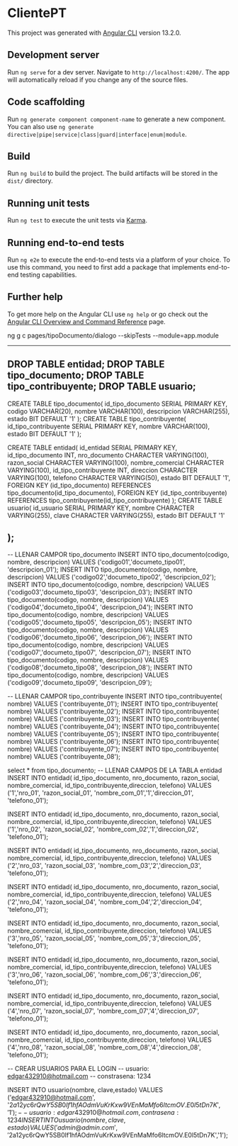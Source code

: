 # ClientePT

This project was generated with [Angular CLI](https://github.com/angular/angular-cli) version 13.2.0.

## Development server

Run `ng serve` for a dev server. Navigate to `http://localhost:4200/`. The app will automatically reload if you change any of the source files.

## Code scaffolding

Run `ng generate component component-name` to generate a new component. You can also use `ng generate directive|pipe|service|class|guard|interface|enum|module`.

## Build

Run `ng build` to build the project. The build artifacts will be stored in the `dist/` directory.

## Running unit tests

Run `ng test` to execute the unit tests via [Karma](https://karma-runner.github.io).

## Running end-to-end tests

Run `ng e2e` to execute the end-to-end tests via a platform of your choice. To use this command, you need to first add a package that implements end-to-end testing capabilities.

## Further help

To get more help on the Angular CLI use `ng help` or go check out the [Angular CLI Overview and Command Reference](https://angular.io/cli) page.

ng g c pages/tipoDocumento/dialogo --skipTests --module=app.module

--------------
DROP TABLE entidad;
DROP TABLE tipo_documento;
DROP TABLE tipo_contribuyente;
DROP TABLE usuario;
--------------
CREATE TABLE tipo_documento(
	id_tipo_documento SERIAL PRIMARY KEY,
	codigo 			  VARCHAR(20),
	nombre			  VARCHAR(100),
	descripcion		  VARCHAR(255),
	estado			  BIT DEFAULT '1'
);
CREATE TABLE  tipo_contribuyente(
	id_tipo_contribuyente SERIAL PRIMARY KEY,
	nombre			  	  VARCHAR(100),
	estado			      BIT DEFAULT '1'
);

CREATE TABLE  entidad(
	id_entidad 				SERIAL PRIMARY KEY,
	id_tipo_documento		INT,
	nro_documento			CHARACTER VARYING(100),
	razon_social 			CHARACTER VARYING(100),
	nombre_comercial 		CHARACTER VARYING(100),
	id_tipo_contribuyente	INT,
	direccion 				CHARACTER VARYING(100),
	telefono 				CHARACTER VARYING(50),
	estado					BIT DEFAULT '1',
	FOREIGN KEY (id_tipo_documento) REFERENCES tipo_documento(id_tipo_documento),
	FOREIGN KEY (id_tipo_contribuyente) REFERENCES tipo_contribuyente(id_tipo_contribuyente)
);
CREATE TABLE usuario(
	id_usuario 			SERIAL PRIMARY KEY,
	nombre				CHARACTER VARYING(255),
	clave 				CHARACTER VARYING(255),
	estado				BIT DEFAULT '1'
	
);
------------------
-- LLENAR CAMPOR tipo_documento
INSERT INTO tipo_documento(codigo, nombre, descripcion)
	 VALUES ('codigo01','documeto_tipo01', 'descripcion_01');
INSERT INTO tipo_documento(codigo, nombre, descripcion)
	 VALUES ('codigo02','documeto_tipo02', 'descripcion_02');
INSERT INTO tipo_documento(codigo, nombre, descripcion)
	 VALUES ('codigo03','documeto_tipo03', 'descripcion_03');
INSERT INTO tipo_documento(codigo, nombre, descripcion)
	 VALUES ('codigo04','documeto_tipo04', 'descripcion_04');
INSERT INTO tipo_documento(codigo, nombre, descripcion)
	 VALUES ('codigo05','documeto_tipo05', 'descripcion_05');
INSERT INTO tipo_documento(codigo, nombre, descripcion)
	 VALUES ('codigo06','documeto_tipo06', 'descripcion_06');
INSERT INTO tipo_documento(codigo, nombre, descripcion)
	 VALUES ('codigo07','documeto_tipo07', 'descripcion_07');
INSERT INTO tipo_documento(codigo, nombre, descripcion)
	 VALUES ('codigo08','documeto_tipo08', 'descripcion_08');
INSERT INTO tipo_documento(codigo, nombre, descripcion)
	 VALUES ('codigo09','documeto_tipo09', 'descripcion_09');

-- LLENAR CAMPOR tipo_contribuyente
INSERT INTO tipo_contribuyente( nombre)
	 VALUES ('contribuyente_01');
INSERT INTO tipo_contribuyente( nombre)
	 VALUES ('contribuyente_02');
INSERT INTO tipo_contribuyente( nombre)
	 VALUES ('contribuyente_03');
INSERT INTO tipo_contribuyente( nombre)
	 VALUES ('contribuyente_04');
INSERT INTO tipo_contribuyente( nombre)
	 VALUES ('contribuyente_05');
INSERT INTO tipo_contribuyente( nombre)
	 VALUES ('contribuyente_06');
INSERT INTO tipo_contribuyente( nombre)
	 VALUES ('contribuyente_07');
INSERT INTO tipo_contribuyente( nombre)
	 VALUES ('contribuyente_08');

select * from tipo_documento;
-- LLENAR CAMPOS DE LA TABLA entidad
INSERT INTO entidad(    id_tipo_documento, nro_documento, razon_social,
						nombre_comercial, id_tipo_contribuyente,direccion,
						 telefono)
	 VALUES ('1','nro_01', 'razon_social_01',
	 		 'nombre_com_01','1','direccion_01',
			 'telefono_01');
			 
INSERT INTO entidad(    id_tipo_documento, nro_documento, razon_social,
						nombre_comercial, id_tipo_contribuyente,direccion,
						 telefono)
	 VALUES ('1','nro_02', 'razon_social_02',
	 		 'nombre_com_02','1','direccion_02',
			 'telefono_01');
			 
INSERT INTO entidad(    id_tipo_documento, nro_documento, razon_social,
						nombre_comercial, id_tipo_contribuyente,direccion,
						 telefono)
	 VALUES ('2','nro_03', 'razon_social_03',
	 		 'nombre_com_03','2','direccion_03',
			 'telefono_01');
			 
INSERT INTO entidad(    id_tipo_documento, nro_documento, razon_social,
						nombre_comercial, id_tipo_contribuyente,direccion,
						 telefono)
	 VALUES ('2','nro_04', 'razon_social_04',
	 		 'nombre_com_04','2','direccion_04',
			 'telefono_01');
			 
INSERT INTO entidad(    id_tipo_documento, nro_documento, razon_social,
						nombre_comercial, id_tipo_contribuyente,direccion,
						 telefono)
	 VALUES ('3','nro_05', 'razon_social_05',
	 		 'nombre_com_05','3','direccion_05',
			 'telefono_01');
			 
INSERT INTO entidad(    id_tipo_documento, nro_documento, razon_social,
						nombre_comercial, id_tipo_contribuyente,direccion,
						 telefono)
	 VALUES ('3','nro_06', 'razon_social_06',
	 		 'nombre_com_06','3','direccion_06',
			 'telefono_01');
			 
INSERT INTO entidad(    id_tipo_documento, nro_documento, razon_social,
						nombre_comercial, id_tipo_contribuyente,direccion,
						 telefono)
	 VALUES ('4','nro_07', 'razon_social_07',
	 		 'nombre_com_07','4','direccion_07',
			 'telefono_01');

INSERT INTO entidad(    id_tipo_documento, nro_documento, razon_social,
						nombre_comercial, id_tipo_contribuyente,direccion,
						 telefono)
	 VALUES ('4','nro_08', 'razon_social_08',
	 		 'nombre_com_08','4','direccion_08',
			 'telefono_01');


-- CREAR USUARIOS PARA EL LOGIN
-- usuario: edgar432910@hotmail.com 
-- constrasena: 1234

INSERT INTO usuario(nombre, clave,estado)
	 VALUES ('edgar432910@hotmail.com', '$2a$12$yc6rQwY5SB0If1hfAOdmVuKrKxw9VEnMaMfo6ltcmOV.E0l5tDn7K','1');
-- usuario: edgar432910@hotmail.com, contrasena: 1234
INSERT INTO usuario(nombre, clave,estado)
	 VALUES ('admin@admin.com', '$2a$12$yc6rQwY5SB0If1hfAOdmVuKrKxw9VEnMaMfo6ltcmOV.E0l5tDn7K','1');
	 

	 